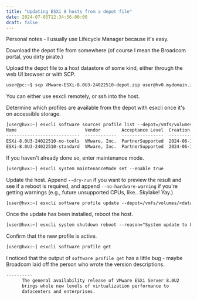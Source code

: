 ```yaml
---
title: "Updating ESXi 8 hosts from a depot file"
date: 2024-07-05T12:34:56-00:00
draft: false
---
```


Personal notes - I usually use Lifecycle Manager because it's easy.

Download the depot file from somewhere (of course I mean the Broadcom portal, you dirty pirate.)

Upload the depot file to a host datastore of some kind, either through the web UI browser or with SCP.

```txt
user@pc:~$ scp VMware-ESXi-8.0U3-24022510-depot.zip user@hv0.mydomain.internal:/vmfs/volumes/<datastore>
```

You can either use esxcli remotely, or ssh into the host.

Determine which profiles are available from the depot with esxcli once it's on accessible storage.

```txt
[user@hvx:~] esxcli software sources profile list --depot=/vmfs/volumes/<datastore>/VMware-ESXi-8.0U3-24022510-depot.zip
Name                          Vendor        Acceptance Level  Creation Time        Modification Time
----------------------------  ------------  ----------------  -------------------  -----------------
ESXi-8.0U3-24022510-no-tools  VMware, Inc.  PartnerSupported  2024-06-11T13:40:11  2024-06-11T13:40:11
ESXi-8.0U3-24022510-standard  VMware, Inc.  PartnerSupported  2024-06-11T13:40:11  2024-06-11T13:40:11
```

If you haven't already done so, enter maintenance mode.

```txt
[user@hvx:~] esxcli system maintenanceMode set --enable true
```

Update the host. Append `--dry-run` if you want to preview the result and see if a reboot is required, and append `--no-hardware-warning` if you're getting warnings (e.g., future unsupported CPUs, like.. Skylake! Yay.)

```txt
[user@hvx:~] esxcli software profile update --depot=/vmfs/volumes/<datastore>/VMware-ESXi-8.0U3-24022510-depot.zip --profile=ESXi-8.0U3-24022510-standard
```

Once the update has been installed, reboot the host.

```txt
[user@hvx:~] esxcli system shutdown reboot --reason="System update to 8.0U3"
```

Confirm that the new profile is active.

```txt
[user@hvx:~] esxcli software profile get
```

I noticed that the output of `software profile get` has a little bug - maybe Broadcom laid off the person who wrote the version descriptions.

```txt
----------
      The general availability release of VMware ESXi Server 8.0U2
      brings whole new levels of virtualization performance to
      datacenters and enterprises.
```